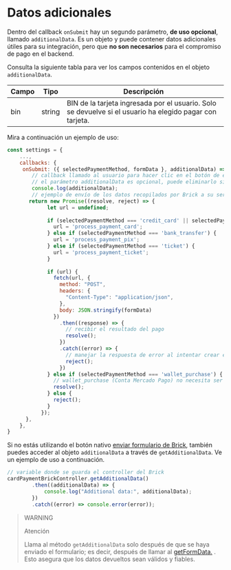# Datos adicionales

Dentro del callback `onSubmit` hay un segundo parámetro, **de uso opcional**, llamado `additionalData`. Es un objeto y puede contener datos adicionales útiles para su integración, pero que **no son necesarios** para el compromiso de pago en el backend.

Consulta la siguiente tabla para ver los campos contenidos en el objeto `additionalData`.

| Campo | Tipo | Descripción |
|--- |--- | --- |
| bin | string | BIN de la tarjeta ingresada por el usuario. Solo se devuelve si el usuario ha elegido pagar con tarjeta. |

Mira a continuación un ejemplo de uso:

```javascript
const settings = {
    ...,
    callbacks: {
     onSubmit: ({ selectedPaymentMethod, formData }, additionalData) => {
        // callback llamado al usuario para hacer clic en el botón de envío de datos
        // el parámetro additionalData es opcional, puede eliminarlo si lo desea 
        console.log(additionalData);
        // ejemplo de envío de los datos recopilados por Brick a su servidor
       return new Promise((resolve, reject) => {
             let url = undefined;
 
             if (selectedPaymentMethod === 'credit_card' || selectedPaymentMethod === 'debit_card') {
               url = 'process_payment_card';
             } else if (selectedPaymentMethod === 'bank_transfer') {
               url = 'process_payment_pix';
             } else if (selectedPaymentMethod === 'ticket') {
               url = 'process_payment_ticket';
             }
 
             if (url) {
               fetch(url, {
                 method: "POST",
                 headers: {
                   "Content-Type": "application/json",
                 },
                 body: JSON.stringify(formData)
               })
                 .then((response) => {
                   // recibir el resultado del pago
                   resolve();
                 })
                 .catch((error) => {
                   // manejar la respuesta de error al intentar crear el pago
                   reject();
                 })
             } else if (selectedPaymentMethod === 'wallet_purchase') {
               // wallet_purchase (Conta Mercado Pago) no necesita ser enviada desde el backend
               resolve();
             } else {
               reject();
             }
           });
      },
    },
}

```

Si no estás utilizando el botón nativo [enviar formulario de Brick](/developers/es/docs/checkout-bricks/payment-brick/additional-customization/hide-element), también puedes acceder al objeto `additionalData` a través de `getAdditionalData`. Ve un ejemplo de uso a continuación.

```javascript
// variable donde se guarda el controller del Brick
cardPaymentBrickController.getAdditionalData()
        .then((additionalData) => {
            console.log("Additional data:", additionalData);
        })
        .catch((error) => console.error(error));
```

> WARNING
>
> Atención
>
> Llama al método `getAdditionalData` solo después de que se haya enviado el formulario; es decir, después de llamar al [getFormData.](/developers/es/docs/checkout-bricks/payment-brick/additional-customization/hide-element) . Esto asegura que los datos devueltos sean válidos y fiables.